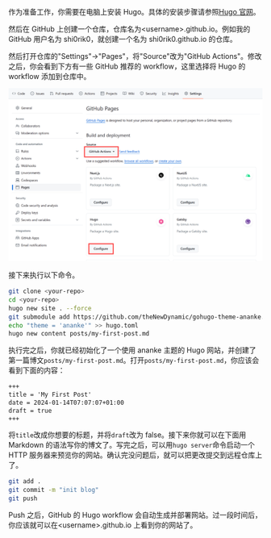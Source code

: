 作为准备工作，你需要在电脑上安装 Hugo。具体的安装步骤请参照[Hugo 官网](https://gohugo.io/installation/)。

然后在 GitHub 上创建一个仓库，仓库名为\<username\>.github.io。例如我的 GitHub 用户名为 shi0rik0，就创建一个名为 shi0rik0.github.io 的仓库。

然后打开仓库的"Settings"->"Pages"，将"Source"改为"GitHub Actions"。修改之后，你会看到下方有一些 GitHub 推荐的 workflow，这里选择将 Hugo 的 workflow 添加到仓库中。

![](settings.png)

接下来执行以下命令。

```bash
git clone <your-repo>
cd <your-repo>
hugo new site . --force
git submodule add https://github.com/theNewDynamic/gohugo-theme-ananke.git themes/ananke
echo "theme = 'ananke'" >> hugo.toml
hugo new content posts/my-first-post.md
```

执行完之后，你就已经初始化了一个使用 ananke 主题的 Hugo 网站，并创建了第一篇博文`posts/my-first-post.md`。打开`posts/my-first-post.md`，你应该会看到下面的内容：

```
+++
title = 'My First Post'
date = 2024-01-14T07:07:07+01:00
draft = true
+++
```

将`title`改成你想要的标题，并将`draft`改为 false。接下来你就可以在下面用 Markdown 的语法写你的博文了。写完之后，可以用`hugo server`命令启动一个 HTTP 服务器来预览你的网站。确认完没问题后，就可以把更改提交到远程仓库上了。

```bash
git add .
git commit -m "init blog"
git push
```

Push 之后，GitHub 的 Hugo workflow 会自动生成并部署网站。过一段时间后，你应该就可以在\<username\>.github.io 上看到你的网站了。
